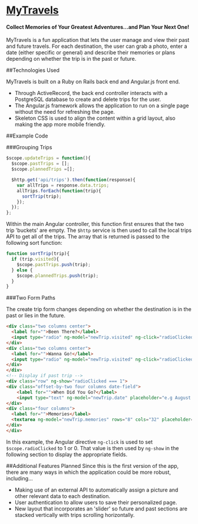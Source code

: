 # [MyTravels](https://sleepy-dawn-11128.herokuapp.com/)

#### Collect Memories of Your Greatest Adventures...and Plan Your Next One!

MyTravels is a fun application that lets the user manage and view their past and future travels.  For each destination, the user can grab a photo, enter a date (either specific or general) and describe their memories or plans depending on whether the trip is in the past or future.  

##Technologies Used

MyTravels is built on a Ruby on Rails back end and Angular.js front end.  
- Through ActiveRecord, the back end controller interacts with a PostgreSQL database to create and delete trips for the user.  
- The Angular.js framework allows the application to run on a single page without the need for refreshing the page.
- Skeleton CSS is used to align the content within a grid layout, also making the app more mobile friendly.   

##Example Code

###Grouping Trips

```JavaScript
$scope.updateTrips = function(){
  $scope.pastTrips = [];
  $scope.plannedTrips =[];

  $http.get('api/trips').then(function(response){
    var allTrips = response.data.trips;
    allTrips.forEach(function(trip){
      sortTrip(trip);
    });
  });
};
```
Within the main Angular controller, this function first ensures that the two trip 'buckets' are empty.  The `$http` service is then used to call the local trips API to get all of the trips.  The array that is returned is passed to the following sort function:

```JavaScript
function sortTrip(trip){
  if (trip.visited){
    $scope.pastTrips.push(trip);
  } else {
    $scope.plannedTrips.push(trip);
  }
}
```

###Two Form Paths

The create trip form changes depending on whether the destination is in the past or lies in the future.

```html
<div class="two columns center">
  <label for="">Been There?</label>
  <input type="radio" ng-model="newTrip.visited" ng-click="radioClicked = 1" value=true>
</div>
<div class="two columns center">
  <label for="">Wanna Go!</label>
  <input type="radio" ng-model="newTrip.visited" ng-click="radioClicked = 0" value=false>
</div>
</div>
<!-- Display if past trip -->
<div class="row" ng-show="radioClicked === 1">
<div class="offset-by-two four columns date-field">
    <label for="">When Did You Go?</label>
    <input type="text" ng-model="newTrip.date" placeholder="e.g August 2005, Winter 2008">
</div>
<div class="four columns">
  <label for="">Memories</label>
  <textarea ng-model="newTrip.memories" rows="8" cols="32" placeholder="e.g Ate a sno cone"></textarea>
</div>
</div>
```
In this example, the Angular directive `ng-click` is used to set `$scope.radioClicked` to 1 or 0.  That value is then used by  `ng-show` in the following section to display the appropriate fields.  

##Additional Features Planned
Since this is the first version of the app, there are many ways in which the application could be more robust, including...
- Making use of an external API to automatically assign a picture and other relevant data to each destination.
- User authentication to allow users to save their personalized page.
- New layout that incorporates an 'slider' so future and past sections are stacked vertically with trips scrolling horizontally.

